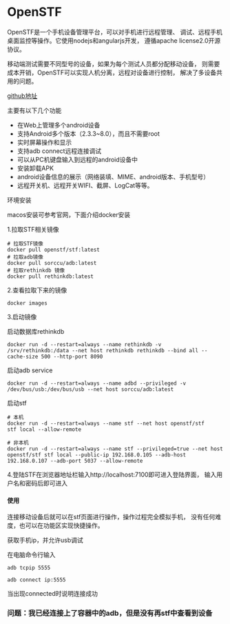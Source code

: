 # OpenSTF

OpenSTF是一个手机设备管理平台，可以对手机进行远程管理、
调试、远程手机桌面监控等操作。它使用nodejs和angularjs开发，
遵循apache license2.0开源协议。

移动端测试需要不同型号的设备，如果为每个测试人员都分配移动设备，
则需要成本开销，OpenSTF可以实现人机分离，远程对设备进行控制，
解决了多设备共用的问题。

[github地址](https://github.com/openstf/stf)

主要有以下几个功能

- 在Web上管理多个android设备
- 支持Android多个版本（2.3.3~8.0），而且不需要root
- 实时屏幕操作和显示
- 支持adb connect远程连接调试
- 可以从PC机键盘输入到远程的android设备中
- 安装卸载APK
- android设备信息的展示（网络装填、MIME、android版本、手机型号）
- 远程开关机、远程开关WIFI、截屏、LogCat等等。

环境安装

macos安装可参考官网，下面介绍docker安装

1.拉取STF相关镜像

    # 拉取STF镜像
    docker pull openstf/stf:latest
    # 拉取adb镜像
    docker pull sorccu/adb:latest
    # 拉取rethinkdb 镜像
    docker pull rethinkdb:latest
    
2.查看拉取下来的镜像

    docker images

3.启动镜像

启动数据库rethinkdb
    
    docker run -d --restart=always --name rethinkdb -v /srv/rethinkdb:/data --net host rethinkdb rethinkdb --bind all --cache-size 500 --http-port 8090
    
启动adb service

    docker run -d --restart=always --name adbd --privileged -v /dev/bus/usb:/dev/bus/usb --net host sorccu/adb:latest
    
启动stf

    # 本机
    docker run -d --restart=always --name stf --net host openstf/stf
    stf local --allow-remote
    
    # 非本机
    docker run -d --restart=always --name stf --privileged=true --net host openstf/stf stf local --public-ip 192.168.0.105 --adb-host 192.168.0.107 --adb-port 5037 --allow-remote

    
4.登陆STF在浏览器地址栏输入http://localhost:7100即可进入登陆界面，
输入用户名和密码后即可进入


#### 使用 

连接移动设备后就可以在stf页面进行操作，操作过程完全模拟手机，
没有任何难度，也可以在功能区实现快捷操作。                     

获取手机ip，并允许usb调试

在电脑命令行输入

    adb tcpip 5555
    
    adb connect ip:5555
    
当出现connected时说明连接成功

### 问题：我已经连接上了容器中的adb，但是没有再stf中查看到设备    
